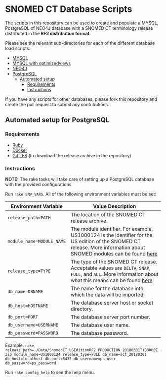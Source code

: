 # SNOMED CT Database Scripts

The scripts in this repository can be used to create and populate a MYSQL, PostgreSQL of NEO4J database with a SNOMED CT terminology release distributed in the **RF2 distribution format**.

Please see the relevant sub-directories for each of the different database load scripts:

- [MYSQL](MySQL/)
- [MYSQL with optimizedviews](mysql-loader-with-optimized-views/)
- [NEO4J](NEO4J/)
- [PostgreSQL](PostgreSQL/)
  * [Automated setup](#postgresql-setup)
    * [Requirements](#postgresql-requirements)
    * [Instructions](#postgresql-instructions)

If you have any scripts for other databases, please fork this repository and create the pull request to submit any contributions.

<a name="postgresql-setup"/>

## Automated setup for PostgreSQL

<a name="postgresql-requirements"/>

### Requirements

* [Ruby](https://www.ruby-lang.org/en/documentation/installation/)
* [Docker](https://docs.docker.com/)
* [Git LFS](https://git-lfs.github.com/) (to download the release archive in the repository)

<a name="postgresql-instructions"/>

### Instructions

**NOTE:** The rake tasks will take care of setting up a PostgreSQL database with the provided configurations.

Run `rake ENV_VARS`. All of the following environment variables must be set:

| Environment Variable  | Value Description |
| ------------- | ------------- |
| `release_path=PATH`  | The location of the SNOMED CT release archive. |
| `module_name=MODULE_NAME`  | The module identifier. For example, US1000124 is the identifier for the US edition of the SNOMED CT release. More information about SNOMED modules can be found [here](https://confluence.ihtsdotools.org/display/DOCGLOSS/SNOMED+CT+Module) |
| `release_type=TYPE`  | The type of the SNOMED CT release. Acceptable values are `DELTA`, `SNAP`, `FULL`, and `ALL`. More information about what this means can be found [here](https://confluence.ihtsdotools.org/display/DOCRELFMT/3.2+Release+Types). |
| `db_name=DBNAME`  | The name for the database into which the data will be imported. |
| `db_host=HOSTNAME`  | The database server host or socket directory. |
| `db_port=PORT`  | The database server port number. |
| `db_username=USERNAME`  | The database user name. |
| `db_password=PASSWORD`  | The database password. |

Example: `rake release_path=./Data/SnomedCT_USEditionRF2_PRODUCTION_20180301T183000Z.zip module_name=US1000124 release_type=FULL db_name=sct_20180301 db_host=localhost db_port=5432 db_username=ps_user db_password=ps_password`

Run `rake config_help` to see the help menu.
